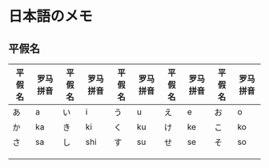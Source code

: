 # 日本語のメモ
## 平假名
|平假名|罗马拼音|平假名|罗马拼音|平假名|罗马拼音|平假名|罗马拼音|平假名|罗马拼音
|   ----    |    ----    |  ----    |   ----    |----    |    ----    |  ----    |   ----    | ----    |    ----    |
|あ|a|い|i|う|u|え|e|お|o|
|か|ka|き|ki|く|ku|け|ke|こ|ko|
|さ|sa|し|shi|す|su|せ|se|そ|so|
||||||||||||
||||||||||||
||||||||||||